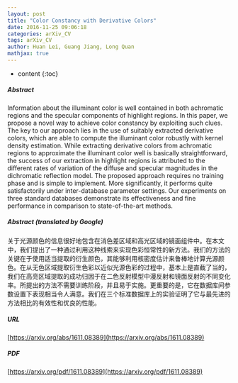 ```yaml
---
layout: post
title: "Color Constancy with Derivative Colors"
date: 2016-11-25 09:06:18
categories: arXiv_CV
tags: arXiv_CV
author: Huan Lei, Guang Jiang, Long Quan
mathjax: true
---
```


* content
{:toc}

##### Abstract
Information about the illuminant color is well contained in both achromatic regions and the specular components of highlight regions. In this paper, we propose a novel way to achieve color constancy by exploiting such clues. The key to our approach lies in the use of suitably extracted derivative colors, which are able to compute the illuminant color robustly with kernel density estimation. While extracting derivative colors from achromatic regions to approximate the illuminant color well is basically straightforward, the success of our extraction in highlight regions is attributed to the different rates of variation of the diffuse and specular magnitudes in the dichromatic reflection model. The proposed approach requires no training phase and is simple to implement. More significantly, it performs quite satisfactorily under inter-database parameter settings. Our experiments on three standard databases demonstrate its effectiveness and fine performance in comparison to state-of-the-art methods.

##### Abstract (translated by Google)
关于光源颜色的信息很好地包含在消色差区域和高光区域的镜面组件中。在本文中，我们提出了一种通过利用这种线索来实现色彩恒常性的新方法。我们的方法的关键在于使用适当提取的衍生颜色，其能够利用核密度估计来鲁棒地计算光源颜色。在从无色区域提取衍生色彩以近似光源色彩的过程中，基本上是直截了当的，我们在高亮区域提取的成功归因于在二色反射模型中漫反射和镜面反射的不同变化率。所提出的方法不需要训练阶段，并且易于实施。更重要的是，它在数据库间参数设置下表现相当令人满意。我们在三个标准数据库上的实验证明了它与最先进的方法相比的有效性和优良的性能。

##### URL
[https://arxiv.org/abs/1611.08389](https://arxiv.org/abs/1611.08389)

##### PDF
[https://arxiv.org/pdf/1611.08389](https://arxiv.org/pdf/1611.08389)


